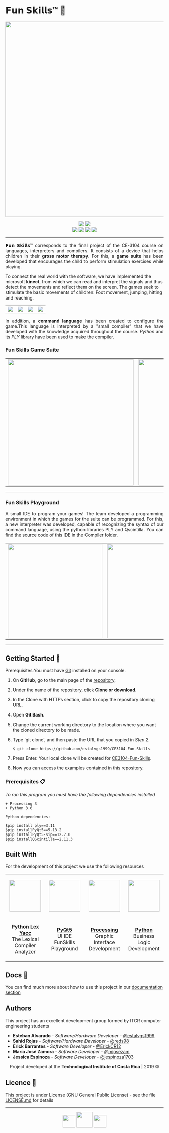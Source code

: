 # 𝗙𝘂𝗻 𝗦𝗸𝗶𝗹𝗹𝘀™ 🧩


<p align=center><img src="https://cutt.ly/Ueul1gR" width="620"></p>

<p align="center">
  <img
       src="https://camo.githubusercontent.com/a3469255f3fcdead1593919251ab6f438744e9be/68747470733a2f2f63692e6170707665796f722e636f6d2f6170692f70726f6a656374732f7374617475732f346f3338706c743078626f31756263382f6272616e63682f6d61737465723f7376673d74727565">
  
  <img src= "https://img.shields.io/badge/python-v3.7-blue">
  <br/>
  <img src= "https://img.shields.io/badge/status-stable-brightgreen">
 
  <img src="https://img.shields.io/badge/license-GPL-blue">
  <img src="https://img.shields.io/badge/Made%20with-Python-1f425f.svg">
  <img src="https://readthedocs.org/projects/ansicolortags/badge/?version=latest">
</p>

***


<p align='justify'>
𝗙𝘂𝗻 𝗦𝗸𝗶𝗹𝗹𝘀™ corresponds to the final project of the CE-3104 course on languages, interpreters and compilers. It consists of a device that helps children in their <b>gross motor therapy</b>. For this, a <b> game suite </b> has been developed that encourages the child to perform stimulation exercises while playing.</br>

To connect the real world with the software, we have implemented the microsoft <b>kinect</b>, from which we can read and interpret the signals and thus detect the movements and reflect them on the screen. The games seek to stimulate the basic movements of children: Foot movement, jumping, hitting and reaching.</br></p>

<table>
  <tr>
    <td>
      <img src="https://github.com/estalvgs1999/CE3104-Fun-Skills/blob/master/Games/gameSuite/img/Game%20-%20icons/balloonIcon.png">
    </td>
    <td>
      <img src="https://github.com/estalvgs1999/CE3104-Fun-Skills/blob/master/Games/gameSuite/img/Game%20-%20icons/flagIcon.png">
    </td>
    <td>
      <img src="https://github.com/estalvgs1999/CE3104-Fun-Skills/blob/master/Games/gameSuite/img/Game%20-%20icons/objectiveIcon.png">
    </td>
    <td>
      <img src="https://github.com/estalvgs1999/CE3104-Fun-Skills/blob/master/Games/gameSuite/img/Game%20-%20icons/spiderIcon.png">
    </td>
  </tr>
</table>

<p align='justify'>
In addition, a <b>command language</b> has been created to configure the game.This language is interpreted by a "small compiler" that we have developed with the knowledge acquired throughout the course. <i>Python</i> and its <i>PLY</i> library have been used to make the compiler.
</p>

### Fun Skills Game Suite
<table>
  <tr>
    <td>
      <img src="https://res.cloudinary.com/estalvgs1999/image/upload/v1575320708/CE3104/Fun%20Skills/Captura_de_pantalla_de_2019-12-02_12-38-15_cdi8h2.png" width="400">
    </td>
    <td>
      <img src="https://res.cloudinary.com/estalvgs1999/image/upload/v1575320708/CE3104/Fun%20Skills/Captura_de_pantalla_de_2019-12-02_12-42-03_kyz5re.png" width="400">
    </td>
  </tr>
</table>


---
### Fun Skills Playground

<p align='justify'>
A small IDE to program your games! The team developed a programming environment in which the games for the suite can be programmed. For this, a new interpreter was developed, capable of recognizing the syntax of our command language, using the python libraries PLY and Qscintilla.
You can find the source code of this IDE in the Compiler folder.
</p>

<table>
  <tr>
    <td>
      <img src="https://res.cloudinary.com/estalvgs1999/image/upload/v1575325244/CE3104/Fun%20Skills/demo_lfmpjq.gif" width="300">
    </td>
    <td>
      <img src="https://res.cloudinary.com/estalvgs1999/image/upload/v1575326273/CE3104/Fun%20Skills/Captura_de_pantalla_de_2019-12-02_15-44-38_vpqu3g.png" width="300">
    </td>
    <td>
      <img src="https://res.cloudinary.com/estalvgs1999/image/upload/v1575326263/CE3104/Fun%20Skills/Captura_de_pantalla_de_2019-12-02_15-45-31_izodyu.png" width="300">
    </td>
  </tr>
</table>

---
## Getting Started 🚀

<p align=justify>Prerequisites:You must have <a href="https://git-scm.com/book/es/v2/Inicio---Sobre-el-Control-de-Versiones-Instalaci%C3%B3n-de-Git">Git</a>
 installed on your console.</p>

1. On **GitHub**, go to the main page of the [repository](https://github.com/estalvgs1999/CE3104-Fun-Skills).
2. Under the name of the repository, click **Clone or download**.
3. In the Clone with HTTPs section, click to copy the repository cloning URL.
4. Open **Git Bash**.
5. Change the current working directory to the location where you want the cloned directory to be made.
6. Type 'git clone', and then paste the URL that you copied in _Step 2_.

   ```$ git clone https://github.com/estalvgs1999/CE3104-Fun-Skills```

7. Press Enter. Your local clone will be created for [CE3104-Fun-Skills](https://github.com/estalvgs1999/CE3104-Fun-Skills).
8. Now you can access the examples contained in this repository.

### Prerequisites 📋

_To run this program you must have the following dependencies installed_

```
+ Processing 3
+ Python 3.6

Python dependencies:

$pip install ply==3.11
$pip installPyQt5==5.13.2
$pip installPyQt5-sip==12.7.0
$pip installQScintilla==2.11.3
```

## Built With

For the development of this project we use the following resources

<table>
  <tr>
    <td>
      <p align=center><img src="https://pypi.org/static/images/logo-small.6eef541e.svg" width="100"></p>
    </td>
    <td>
      <p align=center><img src="https://encrypted-tbn0.gstatic.com/images?q=tbn:ANd9GcQPulCp1_2X95McIbF8PzbWQGzI1r9-eYUZZDfIgxpSLpt4zGoP&s" width="100"></p>
    </td>
    <td>
      <p align=center><img src="https://upload.wikimedia.org/wikipedia/commons/thumb/2/2e/Processing_3_logo.png/600px-Processing_3_logo.png" width="100"></p>
    </td>
    <td>
      <p align=center><img src="https://upload.wikimedia.org/wikipedia/commons/thumb/c/c3/Python-logo-notext.svg/1024px-Python-logo-notext.svg.png" width="100"></p>
    </td>
  </tr>
  
  <tr>
    <td>
      <p align=center><a href="https://www.dabeaz.com/ply/"><b>Python Lex Yacc</b></a>
        </br>The Lexical Compiler Analyzer</p>
    </td>
    <td>
      <p align=center><a href="https://www.qt.io/"><b>PyQt5</b></a>
</br>UI IDE FunSkills Playground</p>
    </td>
    <td>
      <p align=center>
        <a href="https://processing.org/"><b>Processing</b></a>
</br>Graphic Interface Development</p>
    </td>
    <td>
      <p align=center> <a href="https://www.python.org//"><b>Python</b></a>
        </br>Business Logic Development</p>
    </td>
  </tr>
</table>


## Docs 📖

You can find much more about how to use this project in our [documentation section](https://github.com/estalvgs1999/CE3104-Fun-Skills/tree/master/docs)

## Authors 

This project has an excellent development group formed by ITCR computer engineering students

* **Esteban Alvarado** - *Software/Hardware Developer* - [@estalvgs1999](https://github.com/estalvgs1999)
* **Sahid Rojas** - *Software/Hardware Developer* - [@reds98](https://github.com/estalvgs1999)
* **Erick Barrantes** - *Software Developer* - [@ErickCR12](https://github.com/ErickCR12)
* **María José Zamora** - *Software Developer* - [@mjosezam](https://github.com/mjosezam)
* **Jessica Espinoza** - *Software Developer* - [@jespinoza1703](https://github.com/jespinoza1703)


<p align="center"> Project developed at the <b>Technological Institute of Costa Rica</b> | 2019 🄯</p>


## Licence 📄

This project is under License (GNU General Public License) - see the file [LICENSE.md](https://github.com/estalvgs1999/CE3104-Fun-Skills/blob/master/LICENSE) for details

---
<p align="center">

  <img src="https://img2.freepng.es/20180420/ubq/kisspng-open-source-software-open-source-model-open-source-5ad9ba90da5134.5431202915242185128942.jpg" width="40"/>
  <img src="https://cutt.ly/ieulNTo" width="50"/>
<img src="https://amin-ahmadi.com/wp-content/uploads/2016/12/Built_with_Qt_RGB_logo_vertical.png" width="40"/>
</p>
